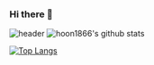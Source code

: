 ### Hi there 👋

<!--
**hoon1866/hoon1866** is a ✨ _special_ ✨ repository because its `README.md` (this file) appears on your GitHub profile.

Here are some ideas to get you started:

- 🔭 I’m currently working on ...
- 🌱 I’m currently learning ...
- 👯 I’m looking to collaborate on ...
- 🤔 I’m looking for help with ...
- 💬 Ask me about ...
- 📫 How to reach me: ...
- 😄 Pronouns: ...
- ⚡ Fun fact: ...
헤더 : https://github.com/kyechan99/capsule-render#egg
언어 통꼐: https://github.com/anuraghazra/github-readme-stats/blob/master/docs/readme_kr.md
-->
![header](https://capsule-render.vercel.app/api?type=wave&color=auto&height=300&section=header&text=capsule%20render&fontSize=90)
![hoon1866's github stats](https://github-readme-stats.vercel.app/api?username=hoon1866&show_icons=true&theme=dark)

[![Top Langs](https://github-readme-stats.vercel.app/api/top-langs/?username=anuraghazra&langs_count=8)](https://github.com/anuraghazra/github-readme-stats)

